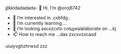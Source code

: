 jjlkkldadadada- 👋 Hi, I’m @oroj6742
- 👀 I’m interested in .cxbfdg..
- 🌱 I’m currently learning ...
- 💞️ I’m looking ascxzcxto colцукаівlaborate on ...kj
- 📫 How to reach me ...das
zxcxvzxcasd
<!---sad
oroj6742/oroj6742 is a ✨ special ✨ repository because its `README.md` (this file) appears on your GitHub profile.
You can click the Preview link to take a ladsook at your changes.
--->
uiuiyvghzhrwsd
zxz
